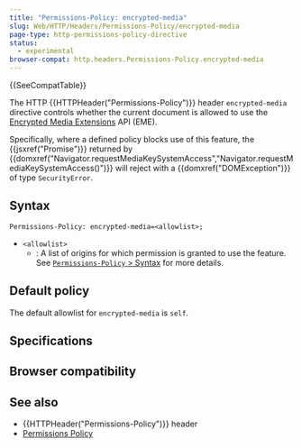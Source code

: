 ```yaml
---
title: "Permissions-Policy: encrypted-media"
slug: Web/HTTP/Headers/Permissions-Policy/encrypted-media
page-type: http-permissions-policy-directive
status:
  - experimental
browser-compat: http.headers.Permissions-Policy.encrypted-media
---
```


{{SeeCompatTable}}

The HTTP {{HTTPHeader("Permissions-Policy")}} header `encrypted-media` directive controls whether the current document is allowed to use the [Encrypted Media Extensions](/Web/API/Encrypted_Media_Extensions_API) API (EME).

Specifically, where a defined policy blocks use of this feature, the {{jsxref("Promise")}} returned by {{domxref("Navigator.requestMediaKeySystemAccess","Navigator.requestMediaKeySystemAccess()")}} will reject with a {{domxref("DOMException")}} of type `SecurityError`.

## Syntax

```http
Permissions-Policy: encrypted-media=<allowlist>;
```

- `<allowlist>`
  - : A list of origins for which permission is granted to use the feature. See [`Permissions-Policy` > Syntax](/Web/HTTP/Headers/Permissions-Policy#syntax) for more details.

## Default policy

The default allowlist for `encrypted-media` is `self`.

## Specifications



## Browser compatibility



## See also

- {{HTTPHeader("Permissions-Policy")}} header
- [Permissions Policy](/Web/HTTP/Permissions_Policy)
